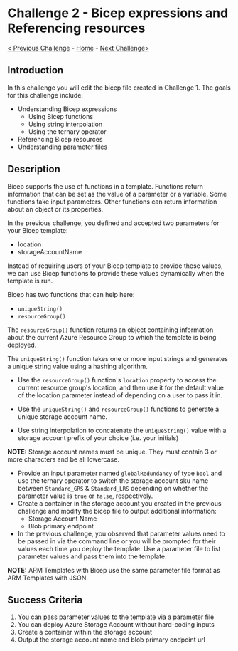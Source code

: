 # Challenge 2 - Bicep expressions and Referencing resources

[< Previous Challenge](./Bicep-Challenge-01.md) - [Home](../README.md) - [Next Challenge>](./Bicep-Challenge-03.md)

## Introduction

In this challenge you will edit the bicep file created in Challenge 1. The goals for this challenge include:
+ Understanding Bicep expressions
    + Using Bicep functions
    + Using string interpolation
    + Using the ternary operator
+ Referencing Bicep resources
+ Understanding parameter files

## Description

Bicep supports the use of functions in a template. Functions return information that can be set as the value of a parameter or a variable. Some functions take input parameters.  Other functions can return information about an object or its properties.

In the previous challenge, you defined and accepted two parameters for your Bicep template:
- location
- storageAccountName

Instead of requiring users of your Bicep template to provide these values, we can use Bicep functions to provide these values dynamically when the template is run.

Bicep has two functions that can help here:
- `uniqueString()`
- `resourceGroup()`

The `resourceGroup()` function returns an object containing information about the current Azure Resource Group to which the template is being deployed.

The `uniqueString()` function takes one or more input strings and generates a unique string value using a hashing algorithm.

- Use the `resourceGroup()` function's `location` property to access the current resource group's location, and then use it for the default value of the location parameter instead of depending on a user to pass it in.

- Use the `uniqueString()` and `resourceGroup()` functions to generate a unique storage account name.
- Use string interpolation to concatenate the `uniqueString()` value with a storage account prefix of your choice (i.e. your initials)

**NOTE:** Storage account names must be unique. They must contain 3 or more characters and be all lowercase. 

- Provide an input parameter named `globalRedundancy` of type `bool`  and use the ternary operator to switch the storage account sku name between `Standard_GRS` & `Standard_LRS` depending on whether the parameter value is `true` or `false`, respectively.
- Create a container in the storage account you created in the previous challenge and modify the bicep file to output additional information:
    - Storage Account Name
    - Blob primary endpoint
- In the previous challenge, you observed that parameter values need to be passed in via the command line or you will be prompted for their values each time you deploy the template. Use a parameter file to list parameter values and pass them into the template.

**NOTE:** ARM Templates with Bicep use the same parameter file format as ARM Templates with JSON. 

## Success Criteria

1. You can pass parameter values to the template via a parameter file
1. You can deploy Azure Storage Account without hard-coding inputs
1. Create a container within the storage account
1. Output the storage account name and blob primary endpoint url


